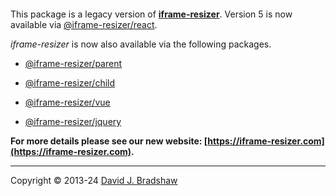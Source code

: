 [<img src="https://iframe-resizer.com/logo-full.svg" alt="" title="" style="margin-bottom: -20px">](https://iframe-resizer.com)

This package is a legacy version of __[iframe-resizer](https://iframe-resizer.com)__. Version 5 is now available via [@iframe-resizer/react](https://www.npmjs.com/package/@iframe-resizer/react).

_iframe-resizer_ is now also available via the following packages.

 * [@iframe-resizer/parent](https://www.npmjs.com/package/@iframe-resizer/parent)
 * [@iframe-resizer/child](https://www.npmjs.com/package/@iframe-resizer/child)

 * [@iframe-resizer/vue](https://www.npmjs.com/package/@iframe-resizer/vue)
 * [@iframe-resizer/jquery](https://www.npmjs.com/package/@iframe-resizer/jquery)

**For more details please see our new website: [https://iframe-resizer.com](https://iframe-resizer.com).**

---
Copyright &copy; 2013-24 [David J. Bradshaw](https://github.com/davidjbradshaw)
